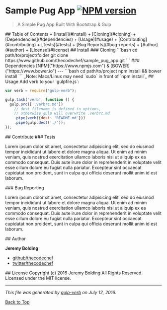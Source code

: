 #  Sample Pug App [![NPM version](https://badge.fury.io/js/sample_pug_app.svg)](http://badge.fury.io/js/sample_pug_app)

> A Simple Pug App Built With Bootstrap & Gulp

<a name="toc">
## Table of Contents
 + [Install](#install)
  + [Cloning](#cloning)
  + [Dependencies](#dependencies)
 + [Usage](#usage)
 + [Contributing](#contributing)
  + [Tests](#tests)
  + [Bug Reports](#bug-reports)
 + [Author](#author)
 + [License](#license)

<a name="install">
## Install

<a name="cloning">
### Cloning
```bash
cd path/to/project/folder
git clone https://www.github.com/thecodechef/sample_pug_app.git
```

<a name="dependencies">
### Dependencies
[NPM]("https://www.npmjs.com") & [BOWER]("https://www.bower.io")
---
```bash
cd path/to/project
npm install && bower install
```
_Note: Macs/Linux may need `sudo` in front of `npm install`_

<a name="usage">
## Usage
Add verb to your `gulpfile.js`:

```javascript
var verb = require("gulp-verb");

gulp.task('verb', function () {
  gulp.src(['.verbrc.md'])
    // dest filename is defined in options,
    // otherwise gulp will overwrite .verbrc.md
    .pipe(verb({dest: 'README.md'}))
    .pipe(gulp.dest('./'));
});
```

<a name= "contributing">
## Contribute

<a name="tests">
### Tests

Lorem ipsum dolor sit amet, consectetur adipisicing elit, sed do eiusmod
tempor incididunt ut labore et dolore magna aliqua. Ut enim ad minim veniam,
quis nostrud exercitation ullamco laboris nisi ut aliquip ex ea commodo
consequat. Duis aute irure dolor in reprehenderit in voluptate velit esse
cillum dolore eu fugiat nulla pariatur. Excepteur sint occaecat cupidatat non
proident, sunt in culpa qui officia deserunt mollit anim id est laborum.

<a name="bug-reports">
### Bug Reporting

Lorem ipsum dolor sit amet, consectetur adipisicing elit, sed do eiusmod
tempor incididunt ut labore et dolore magna aliqua. Ut enim ad minim veniam,
quis nostrud exercitation ullamco laboris nisi ut aliquip ex ea commodo
consequat. Duis aute irure dolor in reprehenderit in voluptate velit esse
cillum dolore eu fugiat nulla pariatur. Excepteur sint occaecat cupidatat non
proident, sunt in culpa qui officia deserunt mollit anim id est laborum.

<a name="auther">
## Author

**Jeremy Bolding**
 
+ [github/thecodechef](https://github.com/thecodechef)
+ [twitter/thecodechef](http://twitter.com/thecodechef) 

<a name="license">
## License
Copyright (c) 2016 Jeremy Bolding All Rights Reserved.
Licensed under the MIT license.

---

_This file was generated by [gulp-verb](https://github.com/assemble/gulp-verb) on July 12, 2016._

[Back to Top](#toc)